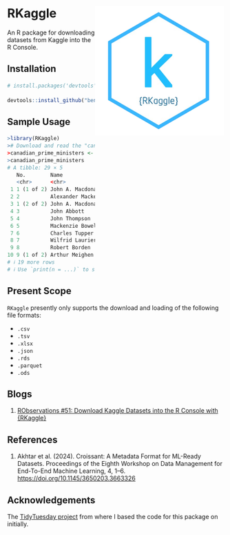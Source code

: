 # RKaggle <a href='https://github.com/benyamindsmith/RKaggle'><img src='https://github.com/benyamindsmith/RKaggle/raw/main/utils/png/hex_sticker.png' align="right" height="300" /></a>


An R package for downloading datasets from Kaggle into the R Console.

## Installation

```r
# install.packages('devtools')

devtools::install_github("benyamindsmith/RKaggle")

```

## Sample Usage

```r
>library(RKaggle)
># Download and read the "canadian-prime-ministers" dataset from Kaggle
>canadian_prime_ministers <- RKaggle::get_dataset("benjaminsmith/canadian-prime-ministers")
>canadian_prime_ministers
# A tibble: 29 × 5
   No.        Name                `Political Party`     `Term Start`     `Term End`      
   <chr>      <chr>               <chr>                 <chr>            <chr>           
 1 1 (1 of 2) John A. Macdonald   Liberal-Conservative  1 July 1867      5 November 1873 
 2 2          Alexander Mackenzie Liberal               7 November 1873  8 October 1878  
 3 1 (2 of 2) John A. Macdonald   Liberal-Conservative  17 October 1878  6 June 1891     
 4 3          John Abbott         Liberal-Conservative  16 June 1891     24 November 1891
 5 4          John Thompson       Liberal-Conservative  5 December 1892  12 December 1894
 6 5          Mackenzie Bowell    Conservative          21 December 1894 27 April 1896   
 7 6          Charles Tupper      Conservative          1 May 1896       8 July 1896     
 8 7          Wilfrid Laurier     Liberal               11 July 1896     10/6/1911       
 9 8          Robert Borden       Government (Unionist) 10/10/1911       7/10/1920       
10 9 (1 of 2) Arthur Meighen      Conservative          7/10/1920        12/29/1921      
# ℹ 19 more rows
# ℹ Use `print(n = ...)` to see more rows
```
## Present Scope

`RKaggle` presently only supports the download and loading of the following file formats: 

- `.csv`
- `.tsv`
- `.xlsx`
- `.json`
- `.rds`
- `.parquet`
- `.ods`

## Blogs

1. [RObservations #51: Download Kaggle Datasets into the R Console with {RKaggle}](https://bensstats.wordpress.com/2025/03/30/robservations-51-download-kaggle-datasets-into-the-r-console-with-rkaggle/)

## References

1. Akhtar et al. (2024). Croissant: A Metadata Format for ML-Ready Datasets. Proceedings of the Eighth Workshop on Data Management for End-To-End Machine Learning, 4, 1–6. https://doi.org/10.1145/3650203.3663326

## Acknowledgements

The [TidyTuesday project](https://github.com/rfordatascience/tidytuesday) from where I based the code for this package on initially. 
